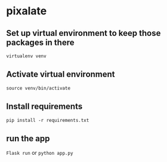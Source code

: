 # pixalate
## Set up virtual environment to keep those packages in there
`virtualenv venv`

## Activate virtual environment
`source venv/bin/activate`

## Install requirements
`pip install -r requirements.txt`

## run the app
`Flask run` or `python app.py`